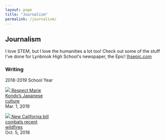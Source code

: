 ```yaml
---
layout: page
title: "Journalism"
permalink: /journalism/
---
```

<style>
	.entry{
		width:140px;
	}
</style>
<h2>Journalism</h2>
I love STEM, but I love the humanities a lot too! Check out some of the stuff I've done for Lynbrook High School's newspaper, the Epic!
<a href="lhsepic.com">lhsepic.com</a>

<h3>Writing</h3>

2018-2019 School Year

<p class="entry"><a href="https://lhsepic.com/4723/opinion/4723/"><img src="https://lhsepic.com/wp-content/uploads/2019/03/mariekondo-maybe.jpg">
Respect Marie Kondo’s Japanese culture</a><br />
Mar. 1, 2019</p>

<p class="entry"><a href="https://lhsepic.com/4512/news/governor-newsom-establishes-goals-for-the-new-year/>Governor Newsom establishes goals for the new year</a><br />
Feb. 1, 2019</p>

<p class="entry"><a href="https://lhsepic.com/3650/news/1_nw_firebillkaylinl/"><img src="https://lhsepic.com/wp-content/uploads/2018/10/firebill-houses.gif">
New California bill combats recent wildfires</a><br />
Oct. 5, 2018</p>